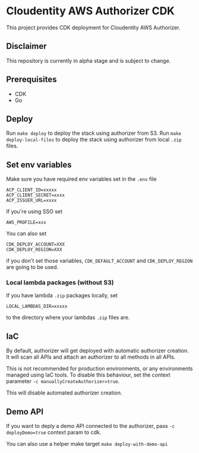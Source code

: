 # Cloudentity AWS Authorizer CDK

This project provides CDK deployment for Cloudentity AWS Authorizer.

## Disclaimer

This repository is currently in alpha stage and is subject to change.

## Prerequisites

- CDK
- Go

## Deploy

Run `make deploy` to deploy the stack using authorizer from S3.
Run `make deploy-local-files` to deploy the stack using authorizer from local `.zip` files.

## Set env variables

Make sure you have required env variables set in the `.env` file

```
ACP_CLIENT_ID=xxxxx
ACP_CLIENT_SECRET=xxxx
ACP_ISSUER_URL=xxxx
```

If you're using SSO set

```
AWS_PROFILE=xxx
```

You can also set

```
CDK_DEPLOY_ACCOUNT=XXX
CDK_DEPLOY_REGION=XXX
```

if you don't set those variables, `CDK_DEFAULT_ACCOUNT` and `CDK_DEPLOY_REGION` are going to be used.

### Local lambda packages (without S3)

If you have lambda `.zip` packages locally, set

```
LOCAL_LAMBDAS_DIR=xxxxx
```

to the directory where your lambdas `.zip` files are.

## IaC

By default, authorizer will get deployed with automatic authorizer creation.
It will scan all APIs and attach an authorizer to all methods in all APIs.

This is not recommended for production environments, or any environments managed using IaC tools.
To disable this behaviour, set the context parameter `-c manuallyCreateAuthorizer=true`.

This will disable automated authorizer creation.

## Demo API

If you want to deply a demo API connected to the authorizer, pass `-c deployDemo=true` context param to cdk.

You can also use a helper make target `make deploy-with-demo-api`
